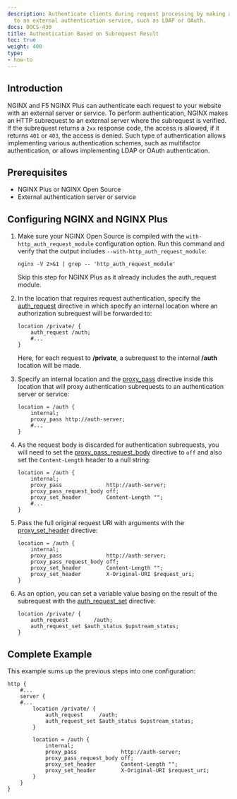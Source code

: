 ```yaml
---
description: Authenticate clients during request processing by making a subrequest
  to an external authentication service, such as LDAP or OAuth.
docs: DOCS-430
title: Authentication Based on Subrequest Result
toc: true
weight: 400
type:
- how-to
---
```



<span id="intro"></span>
## Introduction

NGINX and F5 NGINX Plus can authenticate each request to your website with an external server or service. To perform authentication, NGINX makes an HTTP subrequest to an external server where the subrequest is verified. If the subrequest returns a `2xx` response code, the access is allowed, if it returns `401` or `403`, the access is denied. Such type of authentication allows implementing various authentication schemes, such as multifactor authentication, or allows implementing LDAP or OAuth authentication.

## Prerequisites

- NGINX Plus or NGINX Open Source
- External authentication server or service

<span id="config"></span>
## Configuring NGINX and NGINX Plus

1. Make sure your NGINX Open Source is compiled with the `with-http_auth_request_module` configuration option. Run this command and verify that  the output includes  <span style="white-space: nowrap;">`--with-http_auth_request_module`</span>:

    ```none
    nginx -V 2>&1 | grep -- 'http_auth_request_module'
    ```

    Skip this step for NGINX Plus as it already includes the auth_request module.

2. In the location that requires request authentication, specify the [auth_request](https://nginx.org/en/docs/http/ngx_http_auth_request_module.html#auth_request) directive in which specify an internal location where an authorization subrequest will be forwarded to:

    ```nginx
    location /private/ {
        auth_request /auth;
        #...
    }
    ```

    Here, for each request to **/private**, a subrequest to the internal **/auth** location will be made.

3. Specify an internal location and the [proxy_pass](https://nginx.org/en/docs/http/ngx_http_proxy_module.html#proxy_pass) directive inside this location that will proxy authentication subrequests to an authentication server or service:

    ```nginx
    location = /auth {
        internal;
        proxy_pass http://auth-server;
        #...
    }
    ```

4. As the request body is discarded for authentication subrequests, you will need to set the [proxy_pass_request_body](https://nginx.org/en/docs/http/ngx_http_proxy_module.html#proxy_pass_request_body) directive to `off` and also set the `Content-Length` header to a null string:

    ```nginx
    location = /auth {
        internal;
        proxy_pass              http://auth-server;
        proxy_pass_request_body off;
        proxy_set_header        Content-Length "";
        #...
    }
    ```

5. Pass the full original request URI with arguments with the [proxy_set_header](https://nginx.org/en/docs/http/ngx_http_proxy_module.html#proxy_set_header) directive:

    ```nginx
    location = /auth {
        internal;
        proxy_pass              http://auth-server;
        proxy_pass_request_body off;
        proxy_set_header        Content-Length "";
        proxy_set_header        X-Original-URI $request_uri;
    }
    ```

6. As an option, you can set a variable value basing on the result of the subrequest with the [auth_request_set](https://nginx.org/en/docs/http/ngx_http_auth_request_module.html#auth_request_set) directive:

    ```nginx
    location /private/ {
        auth_request        /auth;
        auth_request_set $auth_status $upstream_status;
    }
    ```

<span id="example"></span>
## Complete Example

This example sums up the previous steps into one configuration:

```nginx
http {
    #...
    server {
    #...
        location /private/ {
            auth_request     /auth;
            auth_request_set $auth_status $upstream_status;
        }

        location = /auth {
            internal;
            proxy_pass              http://auth-server;
            proxy_pass_request_body off;
            proxy_set_header        Content-Length "";
            proxy_set_header        X-Original-URI $request_uri;
        }
    }
}
```
